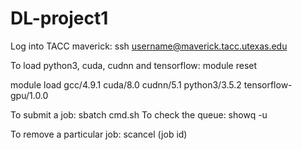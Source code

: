 # DL-project1
Log into TACC maverick: 
ssh username@maverick.tacc.utexas.edu

To load python3, cuda, cudnn and tensorflow:
module reset

module load gcc/4.9.1 cuda/8.0 cudnn/5.1 python3/3.5.2 tensorflow-gpu/1.0.0


To submit a job: 
sbatch cmd.sh
To check the queue: 
showq -u

To remove a particular job:
scancel (job id)
